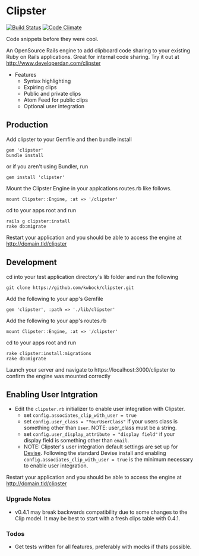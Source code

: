 # Clipster

[<img src="https://secure.travis-ci.org/kwbock/clipster.png" alt="Build Status" />](http://travis-ci.org/kwbock/clipster)
[![Code Climate](https://codeclimate.com/badge.png)](https://codeclimate.com/github/kwbock/clipster)

Code snippets before they were cool.

An OpenSource Rails engine to add clipboard code sharing to your existing Ruby on Rails applications. Great for internal code sharing. Try it out at http://www.developerdan.com/clipster
* Features
	* Syntax highlighting
	* Expiring clips
	* Public and private clips
	* Atom Feed for public clips
	* Optional user integration

## Production

Add clipster to your Gemfile and then bundle install

    gem 'clipster'
    bundle install

or if you aren't using Bundler, run

    gem install 'clipster'

Mount the Clipster Engine in your applcations routes.rb like follows.

    mount Clipster::Engine, :at => '/clipster'

cd to your apps root and run

    rails g clipster:install
    rake db:migrate

Restart your application and you should be able to access the engine at http://domain.tld/clipster

## Development

cd into your test application directory's lib folder and run the following

    git clone https://github.com/kwbock/clipster.git

Add the following to your app's Gemfile

    gem 'clipster', :path => './lib/clipster'

Add the following to your app's routes.rb

    mount Clipster::Engine, :at => '/clipster'

cd to your apps root and run

    rake clipster:install:migrations
    rake db:migrate

Launch your server and navigate to https://localhost:3000/clipster to confirm the engine was mounted correctly

## Enabling User Intgration


* Edit the `clipster.rb` initializer to enable user integration with Clipster.
	* set `config.associates_clip_with_user = true`
	* set `config.user_class = "YourUserClass"` if your users class is something other than `User`.	NOTE: user_class must be a string.
	* set `config.user_display_attribute = "display field"` if your display field is something other than `email`.
	* NOTE: Clipster's user integration default settings are set up for [Devise](https://github.com/plataformatec/devise). Following the standard Devise install and enabling `config.associates_clip_with_user = true` is the minimum necessary to enable user integration.

Restart your application and you should be able to access the engine at http://domain.tld/clipster

### Upgrade Notes

* v0.4.1 may break backwards compatibility due to some changes to the Clip model. It may be best to start with a fresh clips table with 0.4.1. 

### Todos

* Get tests written for all features, preferably with mocks if thats possible.
